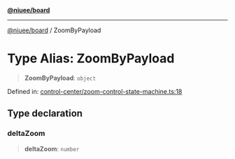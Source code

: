 [**@niuee/board**](../README.md)

***

[@niuee/board](../globals.md) / ZoomByPayload

# Type Alias: ZoomByPayload

> **ZoomByPayload**: `object`

Defined in: [control-center/zoom-control-state-machine.ts:18](https://github.com/niuee/board/blob/d74620e4e63da3004adfc7105b7f1136fce9577c/src/control-center/zoom-control-state-machine.ts#L18)

## Type declaration

### deltaZoom

> **deltaZoom**: `number`
